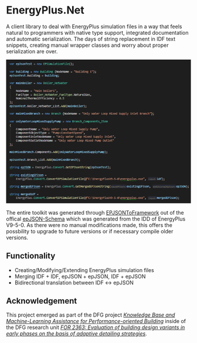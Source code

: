 # EnergyPlus.Net
 A client library to deal with EnergyPlus simulation files in a way that feels natural to programmers with native type support, integrated documentation and automatic serialization. The days of string replacement in IDF text snippets, creating manual wrapper classes and worry about proper serialization are over.

![Create Simulation file](/docs/Images/Example.png)

 The entire toolkit was generated through [EPJSONToFramework](https://github.com/usaluz/EPJSONToFramework) out of the offical [epJSON-Schema](https://eplus.readthedocs.io/en/latest/index.html) which was generated from the IDD of EnergyPlus V9-5-0. As there were no manual modifications made, this offers the possbility to upgrade to future versions or if necessary compile older versions.


## Functionality

- Creating/Modifying/Extending EnergyPlus simulation files
- Merging IDF + IDF, epJSON + epJSON, IDF + epJSON
- Bidirectional translation between IDF <-> epJSON

## Acknowledgement
This project emerged as part of the DFG project [_Knowledge Base and Machine-Learning Assistance for Performance-oriented Building_](https://gepris.dfg.de/gepris/projekt/317653109) inside of the DFG  research unit [_FOR 2363: Evaluation of building design variants in early phases on the basis of adaptive detailing strategies_](https://gepris.dfg.de/gepris/projekt/271444440?language=en). 